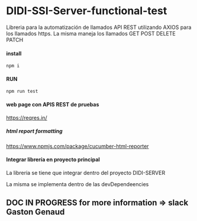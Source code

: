 # DIDI-SSI-Server-functional-test
Libreria para la automatización de llamados API REST utilizando AXIOS para los llamados https. La misma maneja los llamados GET POST DELETE PATCH
#### install 
```
npm i
```
#### RUN 
```
npm run test
```
#### web page con APIS REST de pruebas 

https://reqres.in/

##### html report formatting 
https://www.npmjs.com/package/cucumber-html-reporter


#### Integrar librería en proyecto principal

La libreria se tiene que integrar dentro del proyecto DIDI-SERVER

La misma se implementa dentro de las devDependeencies
## DOC IN PROGRESS for more information => slack Gaston Genaud
